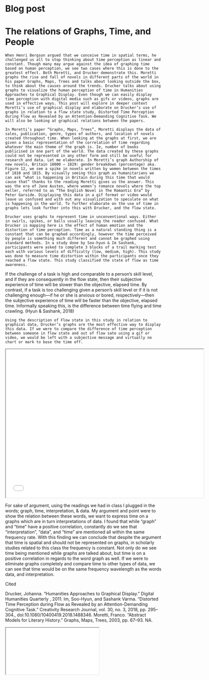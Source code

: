 # Blog post 

# The relations of Graphs, Time, and People 

	When Henri Bergson argued that we conceive time in spatial terms, he challenged us all to stop thinking about time perception as linear and constant. Though many may argue against the idea of graphing time based on human perception, we see two cases where this is done to the greatest effect. Both Moretti, and Drucker demonstrate this. Moretti graphs the rise and fall of novels in different parts of the world in his paper Graphs, Maps, Trees and talks about looking outside the box, to think about the causes around the trends. Drucker talks about using graphs to visualize the human perception of time in Humanities Approaches to Graphical Display. Even though we can easily display time perception with digital media such as gifs or videos, graphs are used in effective ways. This post will explore in deeper context Moretti’s use of graphical display and elaborate on Drucker’s use of graphs in relation to a flow state study, Distorted Time Perception during Flow as Revealed by an Attention-Demanding Cognitive Task. We will also be looking at graphical relations between the papers. 
	
	In Moretti’s paper “Graphs, Maps, Trees”, Moretti displays the data of sales, publication, genre, types of authors, and location of novels created throughout time. When looking at the graphs at first, we are given a basic representation of the correlation of time regarding whatever the main theme of the graph is. Ie, number of books publicised in one part of the world. The data created by these graphs could not be represented in any other form and still be useful for research and data. Let me elaborate. In Moretti’s graph Authorship of new novels, Britain 18000 – 1829: gender breakdown (percentage) aka. Figure 12, we see a spike in novels written by women between the times of 1810 and 1815. By visually seeing this graph as humanitarians we can ask “what is happening in Britain during this time that would cause that” thanks to the reading Moretti gives us the answer. This was the era of Jane Austen, where women’s romance novels where the top seller, referred to as “The English Novel in The Romantic Era” by Peter Garside. Displaying this data in a gif format or video would leave us confused and with out any visualization to speculate on what is happening in the world. To further elaborate on the use of time in graphs lets look further into this with Drucker, and the flow state.    
	
	Drucker uses graphs to represent time in unconventional ways. Either in swirls, spikes, or balls usually leaving the reader confused. What Drucker is mapping here is the effect of human emotion and the distortion of time perception. Time as a natural standing thing is a constant that can be graphed accordingly, however the time perceived by people is something much different and cannot be graphed using standard methods. In a study done by Soo-hyun & Im Sashank, participants were asked to complete 3 blocks of a trail marking test each with various levels of difficulty (low, medium, high). This study was done to measure time distortion within the participants once they reached a flow state. This study classified the state of flow as time awareness. 

If the challenge of a task is high and comparable to a person’s skill level, and if they are consequently in the flow state, then their subjective experience of time will be slower than the objective, elapsed time. By contrast, if a task is too challenging given a person’s skill level or if it is not challenging enough—if he or she is anxious or bored, respectively—then the subjective experience of time will be faster than the objective, elapsed time. Informally speaking this, is the difference between time flying and time crawling. (Hyun & Sashank, 2018)
	
	Using the description of Flow state in this study in relation to graphical data, Drucker’s graphs are the most effective way to display this data. If we were to compare the difference of time perception between someone in flow state and out of flow sate using a gif or video, we would be left with a subjective message and virtually no chart or mark to base the time off.


<!--	Exported from Voyant Tools (voyant-tools.org).
The iframe src attribute below uses a relative protocol to better function with both
http and https sites, but if you're embedding this into a local web page (file protocol)
you should add an explicit protocol (https if you're using voyant-tools.org, otherwise
it depends on this server.
Feel free to change the height and width values or other styling below: -->
<iframe style='width: 637px; height: 477px;' src='//voyant-tools.org/tool/Trends/?query=time&query=interpretation&query=data&query=graph*&corpus=1b8892b0471922e6a544620ad3b834ee'></iframe>

  For sake of argument, using the readings we had in class I plugged in the words; graph, time, interpretation, & data. My argument and point were to show the relation between these words, we want to express time on a graphs which are in turn interpretations of data. I found that while “graph” and “time” have a positive correlation, constantly do we see that “interpretation”, “data”, and “time” are mentioned all within the same frequency rate. With this finding we can conclude that despite the argument that time is spatial and should not be represented on graphs, in scholarly studies related to this class the frequency is constant. Not only do we see time being mentioned while graphs are talked about, but time is on a positive correlation in regards to the word graph as well. If we were to eliminate graphs completely and compare time to other types of data, we can see that time would be on the same frequency wavelength as the words data, and interpretation.
  
Cited

Drucker, Johanna. “Humanities Approaches to Graphical Display.” Digital Humanities Quarterly , 2011.
   Im, Soo-Hyun, and Sashank Varma. “Distorted Time Perception during Flow as Revealed by an Attention-Demanding Cognitive Task.” Creativity Research Journal, vol. 30, no. 3, 2018, pp. 295–304., doi:10.1080/10400419.2018.1488346.
Moretti, Franco. “Abstract Models for Literary History.” Graphs, Maps, Trees, 2003, pp. 67–93. NA.


<iframe style + "width:650px; height: 750px; src="Processing/empty-example/index.html"></iframe>
